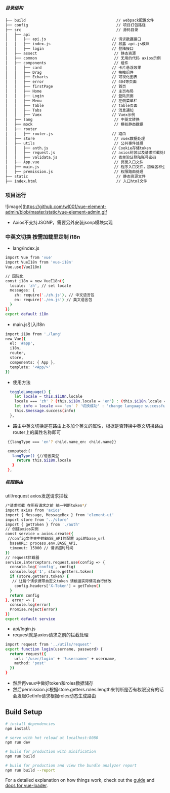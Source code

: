 
##### 目录结构
```bash
├── build                                        // webpack配置文件
├── config                                       // 项目打包路径
├── src                                          // 源码目录
│   ├── api
│   │   ├── api.js                             // 请求数据接口
│   │   ├── index.js                           // 暴露 api.js模块
│   │   ├── login                              // 登陆接口
│   ├── assect                                  // 静态资源
│   ├── common                                  // 无用的代码 axios示例
│   ├── components                              // 组件
│   │   ├── card                               // 卡片悬浮效果
│   │   ├── Drag                               // 拖拽组件
│   │   ├── Echarts                            // 可视化图表
│   │   ├── error                              // 404等页面
│   │   ├── firstPage                          // 首页
│   │   ├── Home                               // 主页布局
│   │   ├── Login                              // 登陆页面
│   │   ├── Menu                               // 左侧菜单栏
│   │   ├── Table                              // table页面
│   │   ├── Tabs                               // 消息通知
│   │   ├── Vuex                               // Vuex示例
│   ├── lang                                    // 中英文转换
│   ├── mock                                    // 模拟静态数据
│   ├── router
│   │   ├── router.js                          // 路由
│   ├── store                                   // vuex数据处理
│   ├── utils                                   // 公共事件处理
│   │   ├── anth.js                            // Cookie存储token
│   │   ├── request.js                         // axios封装以及请求拦截处理
│   │   ├── validata.js                        // 表单验证登陆账号密码
│   ├── App.vue                                 // 页面入口文件
│   ├── main.js                                 // 程序入口文件，加载各种公共组件
│   ├── premission.js                           // 权限路由处理
├── static                                       // 静态资源文件
├── index.html                                   // 入口html文件
```
### 项目运行
  ![image](https://github.com/wl001/vue-element-admin/blob/master/static/vue-element-admin.gif
- Axios不支持JSONP，需要另外安装jsonp模块实现
### 中英文切换 按需加载里定制 i18n
- lang/index.js
```bash
import Vue from 'vue'
import VueI18n from 'vue-i18n'
Vue.use(VueI18n)

// 国际化
const i18n = new VueI18n({
  locale: 'zh', // set locale
  messages: {
    zh: require('./zh.js'), // 中文语言包
    en: require('./en.js') // 英文语言包
  }
})
export default i18n
```
- main.js引入i18n
```bash
import i18n from './lang'
new Vue({
  el: '#app',
  i18n,
  router,
  store,
  components: { App },
  template: '<App/>'
})
```
- 使用方法
```bash
  toggleLanguage() {
    let locale = this.$i18n.locale
    locale === 'zh' ? (this.$i18n.locale = 'en') : (this.$i18n.locale = 'zh')
    let info = locale === 'en' ? '切换成功' : 'change language successfully'
    this.$message.success(info)
  },
```
- 路由中英文切换是在路由上多加个英文的属性，根据是否转换中英文切换路由router上的属性名称即可
```bash
 {{langType === 'en'? child.name_en: child.name}}

 computed:{
   langType() {//语言类型
     return this.$i18n.locale
   }
 },
```
##### 权限路由
util/request axios发送请求拦截
```bash
/*请求拦截 在所有请求之前 统一判断token*/
import axios from 'axios'
import { Message, MessageBox } from 'element-ui'
import store from '../store'
import { getToken } from './auth'
// 创建axios实例
const service = axios.create({
 //config文件夹中的BASE_API的配置 api的base_url
  baseURL: process.env.BASE_API,
  timeout: 15000 // 请求超时时间
})
// request拦截器
service.interceptors.request.use(config => {
  console.log('config', config)
  console.log('1', store.getters.token)
  if (store.getters.token) {
   // 让每个请求携带自定义token 请根据实际情况自行修改
    config.headers['X-Token'] = getToken()
  }
  return config
}, error => {
  console.log(error)
  Promise.reject(error)
})
export default service
```
- api/login.js
- request就是axios请求之前的拦截处理
```bash
import request from '../utils/request'
export function login(username, password) {
  return request({
    url: '/user/login' + '?username=' + username,
    method: 'post'
  })
}
```
- 然后再veux中做好token和roles数据储存
- 然后permission.js根据store.getters.roles.length来判断是否有权限没有的话会发起GetInfo请求根据roles动态生成路由

## Build Setup

``` bash
# install dependencies
npm install

# serve with hot reload at localhost:8080
npm run dev

# build for production with minification
npm run build

# build for production and view the bundle analyzer report
npm run build --report
```

For a detailed explanation on how things work, check out the [guide](http://vuejs-templates.github.io/webpack/) and [docs for vue-loader](http://vuejs.github.io/vue-loader).

